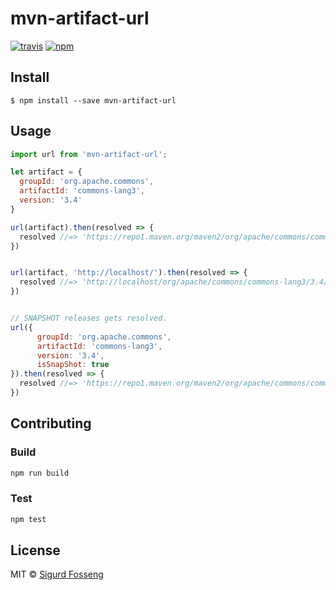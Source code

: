 # mvn-artifact-url
[![travis][travis-image]][travis-url]
[![npm][npm-image]][npm-url]

[travis-image]: https://img.shields.io/travis/laat/mvn-dl.svg?style=flat
[travis-url]: https://travis-ci.org/laat/mvn-dl
[npm-image]: https://img.shields.io/npm/v/mvn-artifact-url.svg?style=flat
[npm-url]: https://npmjs.org/package/mvn-artifact-url

## Install

```
$ npm install --save mvn-artifact-url
```

## Usage

```javascript
import url from 'mvn-artifact-url';

let artifact = {
  groupId: 'org.apache.commons',
  artifactId: 'commons-lang3',
  version: '3.4'
}

url(artifact).then(resolved => {
  resolved //=> 'https://repo1.maven.org/maven2/org/apache/commons/commons-lang3/3.4/commons-lang3-3.4.jar'
})


url(artifact, 'http://localhost/').then(resolved => {
  resolved //=> 'http://localhost/org/apache/commons/commons-lang3/3.4/commons-lang3-3.4.jar'
})


// SNAPSHOT releases gets resolved.
url({
      groupId: 'org.apache.commons',
      artifactId: 'commons-lang3',
      version: '3.4',
      isSnapShot: true
}).then(resolved => {
  resolved //=> 'https://repo1.maven.org/maven2/org/apache/commons/commons-lang3/3.4-SNAPSHOT/commons-lang3-3.4-1-23.jar'
})
```

## Contributing

### Build

```js
npm run build
```

### Test

```js
npm test
```

## License

MIT © [Sigurd Fosseng](http://github.com/laat)
